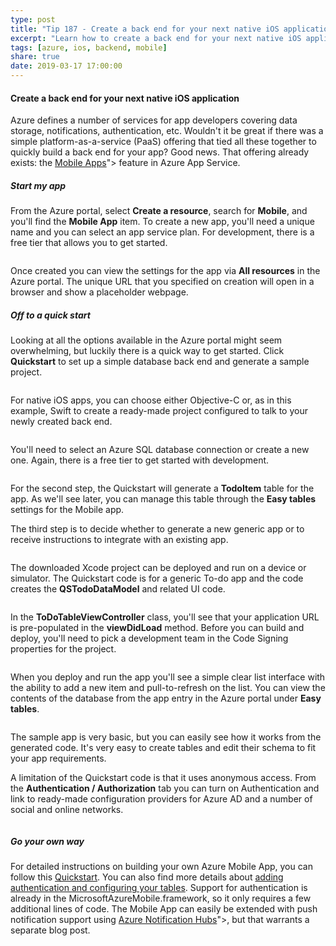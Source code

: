 ```yaml
---
type: post
title: "Tip 187 - Create a back end for your next native iOS application"
excerpt: "Learn how to create a back end for your next native iOS application"
tags: [azure, ios, backend, mobile]
share: true
date: 2019-03-17 17:00:00
---
```

 
#### Create a back end for your next native iOS application
 
Azure defines a number of services for app developers covering data storage, notifications, authentication, etc. Wouldn't it be great if there was a simple platform-as-a-service (PaaS) offering that tied all these together to quickly build a back end for your app? Good news. That offering already exists: the [Mobile Apps](https://azure.microsoft.com/services/app-service/mobile')"> feature in Azure App Service.

##### Start my app
From the Azure portal, select **Create a resource**, search for **Mobile**, and you'll find the **Mobile App** item. To create a new app, you'll need a unique name and you can select an app service plan. For development, there is a free tier that allows you to get started. 
 
<img :src="$withBase('/files/azure-mobile-create.png')">

Once created you can view the settings for the app via **All resources** in the Azure portal. The unique URL that you specified on creation will open in a browser and show a placeholder webpage.

##### Off to a quick start

Looking at all the options available in the Azure portal might seem overwhelming, but luckily there is a quick way to get started. Click **Quickstart** to set up a simple database back end and generate a sample project. 
 
<img :src="$withBase('/files/azure-mobile-quickstart1.png')">

For native iOS apps, you can choose either Objective-C or, as in this example, Swift to create a ready-made project configured to talk to your newly created back end.
 
<img :src="$withBase('/files/azure-mobile-quickstart2.png')">

You'll need to select an Azure SQL database connection or create a new one. Again, there is a free tier to get started with development. 
 
<img :src="$withBase('/files/azure-mobile-quickstart3.png')">

For the second step, the Quickstart will generate a **TodoItem** table for the app. As we'll see later, you can manage this table through the **Easy tables** settings for the Mobile app.

The third step is to decide whether to generate a new generic app or to receive instructions to integrate with an existing app. 
 
<img :src="$withBase('/files/azure-mobile-quickstart4.png')">

The downloaded Xcode project can be deployed and run on a device or simulator. The Quickstart code is for a generic To-do app and the code creates the **QSTodoDataModel** and related UI code. 
 
<img :src="$withBase('/files/azure-mobile-xcode.png')">

In the **ToDoTableViewController** class, you'll see that your application URL is pre-populated in the **viewDidLoad** method. Before you can build and deploy, you'll need to pick a development team in the Code Signing properties for the project.
 
<img :src="$withBase('/files/azure-mobile-quickstart-ios.png')">

When you deploy and run the app you'll see a simple clear list interface with the ability to add a new item and pull-to-refresh on the list. You can view the contents of the database from the app entry in the Azure portal under **Easy tables**. 
 
<img :src="$withBase('/files/azure-mobile-easytables.png')">

The sample app is very basic, but you can easily see how it works from the generated code. It's very easy to create tables and edit their schema to fit your app requirements. 

A limitation of the Quickstart code is that it uses anonymous access. From the **Authentication / Authorization** tab you can turn on Authentication and link to ready-made configuration providers for Azure AD and a number of social and online networks.
 
<img :src="$withBase('/files/azure-mobile-authentication.png')">

##### Go your own way

For detailed instructions on building your own Azure Mobile App, you can follow this [Quickstart](https://docs.microsoft.com/en-us/azure/app-service-mobile/app-service-mobile-ios-get-started). You can also find more details about [adding authentication and configuring your tables](https://docs.microsoft.com/en-us/azure/app-service-mobile/app-service-mobile-ios-get-started-users). Support for authentication is already in the MicrosoftAzureMobile.framework, so it only requires a few additional lines of code. The Mobile App can easily be extended with push notification support using [Azure Notification Hubs](https://docs.microsoft.com/azure/notification-hubs')">, but that warrants a separate blog post.

